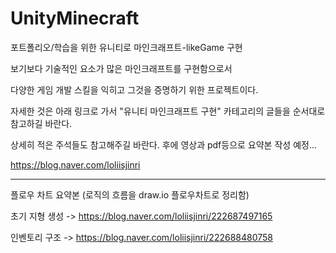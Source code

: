 # UnityMinecraft
포트폴리오/학습을 위한 유니티로 마인크래프트-likeGame 구현

보기보다 기술적인 요소가 많은 마인크래프트를 구현함으로서

다양한 게임 개발 스킬을 익히고 그것을 증명하기 위한 프로젝트이다.

자세한 것은 아래 링크로 가서 
"유니티 마인크래프트 구현" 카테고리의 글들을
순서대로 참고하길 바란다.

상세히 적은 주석들도 참고해주길 바란다.
후에 영상과 pdf등으로 요약본 작성 예정...

https://blog.naver.com/loliisjinri

--------------------------------------------

플로우 차트 요약본 (로직의 흐름을 draw.io 플로우차트로 정리함)

초기 지형 생성
->
https://blog.naver.com/loliisjinri/222687497165

인벤토리 구조
->
https://blog.naver.com/loliisjinri/222688480758
